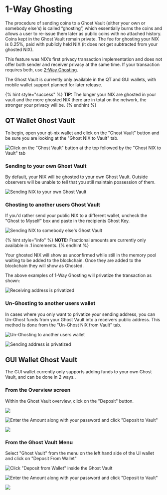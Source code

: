 # 1-Way Ghosting

The procedure of sending coins to a Ghost Vault \(either your own or somebody else's\) is called “ghosting”, which essentially burns the coins and allows a user to re-issue them later as public coins with no attached history. Coins kept in the Ghost Vault remain private. The fee for ghosting your NIX is 0.25%, paid with publicly held NIX \(it does not get subtracted from your ghosted NIX\).

This feature was NIX’s first privacy transaction implementation and does not offer both sender and receiver privacy at the same time. If your transaction requires both, use [2-Way Ghosting](2-way-ghosting.md).

The Ghost Vault is currently only available in the QT and GUI wallets, with mobile wallet support planned for later release.

{% hint style="success" %}
**TIP:** The longer your NIX are ghosted in your vault and the more ghosted NIX there are in total on the network, the stronger your privacy will be.
{% endhint %}

## QT Wallet Ghost Vault

To begin, open your qt-nix wallet and click on the "Ghost Vault" button and be sure you are looking at the "Ghost NIX to Vault" tab.

![Click on the &quot;Ghost Vault&quot; button at the top followed by the &quot;Ghost NIX to Vault&quot; tab](../../.gitbook/assets/qt-ghost-vault.png)

### Sending to your own Ghost Vault

By default, your NIX will be ghosted to your own Ghost Vault. Outside observers will be unable to tell that you still maintain possession of them.

![Sending NIX to your own Ghost Vault](../../.gitbook/assets/qt-ghost-to-self.png)

### Ghosting to another users Ghost Vault

If you'd rather send your public NIX to a different wallet, uncheck the "Ghost to Myself" box and paste in the recipients Ghost Key.

![Sending NIX to somebody else&apos;s Ghost Vault](../../.gitbook/assets/qt-ghost-to-other.png)

{% hint style="info" %}
**NOTE:** Fractional amounts are currently only available in .1 increments.
{% endhint %}

Your ghosted NIX will show as unconfirmed while still in the memory pool waiting to be added to the blockchain. Once they are added to the blockchain they will show as Ghosted.

The above examples of 1-Way Ghosting will privatize the transaction as shown:

![Receiving address is privatized](../../.gitbook/assets/explorer-1-way-ghosting.png)

### Un-Ghosting to another users wallet

In cases where you only want to privatize your sending address, you can Un-Ghost funds from your Ghost Vault into a receivers public address. This method is done from the "Un-Ghost NIX from Vault" tab.

![Un-Ghosting to another users wallet](../../.gitbook/assets/qt-unghost-to-other.png)

![Sending address is privatized](../../.gitbook/assets/explorer-unghost.png)

## GUI Wallet Ghost Vault

The GUI wallet currently only supports adding funds to your own Ghost Vault, and can be done in 2 ways..

### From the Overview screen

Within the Ghost Vault overview, click on the "Deposit" button.

![](../../.gitbook/assets/ui-overviewghoststart.png)

![Enter the Amount along with your password and click &quot;Deposit to Vault&quot;](../../.gitbook/assets/ui-overviewghostdeposit.png)

![](../../.gitbook/assets/ui-overviewghostingsuccess.png)

### From the Ghost Vault Menu

Select "Ghost Vault" from the menu on the left hand side of the UI wallet and click on "Deposit From Wallet"

![Click &quot;Deposit from Wallet&quot; inside the Ghost Vault](../../.gitbook/assets/ui-ghostvaultdeposit.png)

![Enter the Amount along with your password and click &quot;Deposit to Vault&quot;](../../.gitbook/assets/ui-ghostvaultghosting.png)

![](../../.gitbook/assets/ui-ghostvaultghostingsuccess.png)


